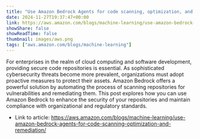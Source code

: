 ```yaml
---
title: "Use Amazon Bedrock Agents for code scanning, optimization, and remediation"
date: 2024-11-27T19:37:47+00:00
link: https://aws.amazon.com/blogs/machine-learning/use-amazon-bedrock-agents-for-code-scanning-optimization-and-remediation/
showShare: false
showReadTime: false
thumbnail: images/aws.png
tags: ["aws.amazon.com/blogs/machine-learning"]
---
```

For enterprises in the realm of cloud computing and software development, providing secure code repositories is essential. As sophisticated cybersecurity threats become more prevalent, organizations must adopt proactive measures to protect their assets. Amazon Bedrock offers a powerful solution by automating the process of scanning repositories for vulnerabilities and remediating them. This post explores how you can use Amazon Bedrock to enhance the security of your repositories and maintain compliance with organizational and regulatory standards.

- Link to article: https://aws.amazon.com/blogs/machine-learning/use-amazon-bedrock-agents-for-code-scanning-optimization-and-remediation/